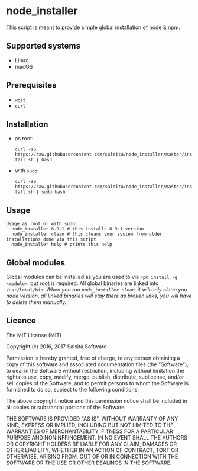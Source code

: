 # node_installer

This script is meant to provide simple global installation of node & npm.

## Supported systems

* Linux
* macOS

## Prerequisites

* `wget`
* `curl`

## Installation

* as root:

  `curl -sS https://raw.githubusercontent.com/salsita/node_installer/master/install.sh | bash`

* with `sudo`:

  `curl -sS https://raw.githubusercontent.com/salsita/node_installer/master/install.sh | sudo bash`

## Usage

```
Usage as root or with sudo:
  node_installer 8.9.1 # this installs 8.9.1 version
  node_installer clean # this cleans your system from older installations done via this script
  node_installer help # prints this help
```

## Global modules

Global modules can be installed as you are used to via `npm install -g <module>`, but root is required.
All global binaries are linked into `/usr/local/bin`.
*When you run `node_installer clean`, it will only clean you node version, all linked binaries will stay there as broken links,
you will have to delete them manually.*

## Licence

The MIT License (MIT)

Copyright (c) 2016, 2017 Salsita Software

Permission is hereby granted, free of charge, to any person obtaining a copy
of this software and associated documentation files (the "Software"), to deal
in the Software without restriction, including without limitation the rights
to use, copy, modify, merge, publish, distribute, sublicense, and/or sell
copies of the Software, and to permit persons to whom the Software is
furnished to do so, subject to the following conditions:

The above copyright notice and this permission notice shall be included in all
copies or substantial portions of the Software.

THE SOFTWARE IS PROVIDED "AS IS", WITHOUT WARRANTY OF ANY KIND, EXPRESS OR
IMPLIED, INCLUDING BUT NOT LIMITED TO THE WARRANTIES OF MERCHANTABILITY,
FITNESS FOR A PARTICULAR PURPOSE AND NONINFRINGEMENT. IN NO EVENT SHALL THE
AUTHORS OR COPYRIGHT HOLDERS BE LIABLE FOR ANY CLAIM, DAMAGES OR OTHER
LIABILITY, WHETHER IN AN ACTION OF CONTRACT, TORT OR OTHERWISE, ARISING FROM,
OUT OF OR IN CONNECTION WITH THE SOFTWARE OR THE USE OR OTHER DEALINGS IN THE
SOFTWARE.
